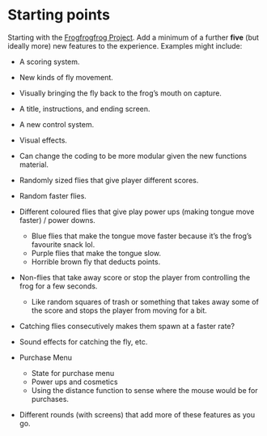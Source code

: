 # Starting points


Starting with the [Frogfrogfrog Project](https://pippinbarr.com/cart253/topics/making/examples/frogfrogfrog.zip). Add a minimum of a further **five** (but ideally more) new features to the experience. Examples might include:

- A scoring system.
- New kinds of fly movement.
- Visually bringing the fly back to the frog’s mouth on capture.
- A title, instructions, and ending screen.
- A new control system.
- Visual effects.
- Can change the coding to be more modular given the new functions material.

- Randomly sized flies that give player different scores.
- Random faster flies.
- Different coloured flies that give play power ups (making tongue move faster) / power downs.
    - Blue flies that make the tongue move faster because it’s the frog’s favourite snack lol.
    - Purple flies that make the tongue slow.
    - Horrible brown fly that deducts points.
- Non-flies that take away score or stop the player from controlling the frog for a few seconds.
    - Like random squares of trash or something that takes away some of the score and stops the player from moving for a bit.
- Catching flies consecutively makes them spawn at a faster rate?
- Sound effects for catching the fly, etc.
- Purchase Menu
    - State for purchase menu
    - Power ups and cosmetics
    - Using the distance function to sense where the mouse would be for purchases.
- Different rounds (with screens) that add more of these features as you go.